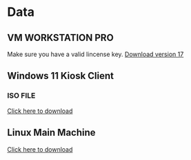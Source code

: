 # Data

## VM WORKSTATION PRO
Make sure you have a valid lincense key.
[Download version 17](https://www.vmware.com/go/getworkstation-win)

## Windows 11 Kiosk Client

### ISO FILE

[Click here to download](https://software.download.prss.microsoft.com/dbazure/Win11_22H2_Dutch_x64v1.iso?t=81dc60cb-3b24-48f8-a32b-4729c6811a16&e=1678957230&h=9060c042187db39300ce00fcd164855316909c48efc6be0d468f572f6a12292e)


## Linux Main Machine

[Click here to download](https://cdimage.debian.org/debian-cd/current/amd64/iso-cd/debian-11.6.0-amd64-netinst.iso)
